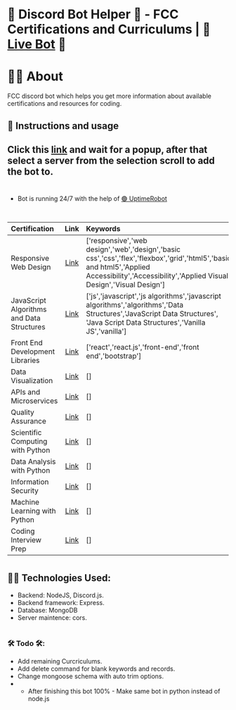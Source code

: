 # 🤖 Discord Bot Helper 🤖 - FCC Certifications and Curriculums | 📍 [Live Bot](https://replit.com/@OrchaniousS/fcc-discordBot?v=1) 📍
# 👨‍🏫 About
FCC discord bot which helps you get more information about available certifications and resources for coding.

## 👀 Instructions and usage
## Click this [link](https://discord.com/api/oauth2/authorize?client_id=829028725273788476&permissions=0&scope=bot) and wait for a popup, after that select a server from the selection scroll to add the bot to.
#
- Bot is running 24/7 with the help of [🟢 UptimeRobot](https://uptimerobot.com/)
#
Certification | Link | Keywords | Availability
:--- | :---: | :--- | :---:
Responsive Web Design | [Link](https://www.freecodecamp.org/learn/responsive-web-design/) | ['responsive','web design','web','design','basic css','css','flex','flexbox','grid','html5','basic and html5','Applied Accessibility','Accessibility','Applied Visual Design','Visual Design'] | ✅
JavaScript Algorithms and Data Structures | [Link](https://www.freecodecamp.org/learn/javascript-algorithms-and-data-structures/) | ['js','javascript','js algorithms','javascript algorithms','algorithms','Data Structures','JavaScript Data Structures', 'Java Script Data Structures','Vanilla JS','vanilla'] | ✅
Front End Development Libraries | [Link](https://www.freecodecamp.org/learn/front-end-libraries/) | ['react','react.js','front-end','front end','bootstrap'] | ✅
Data Visualization | [Link](https://www.freecodecamp.org/learn/data-visualization/) | [] | ❌
APIs and Microservices | [Link](https://www.freecodecamp.org/learn/apis-and-microservices/) | [] | ❌
Quality Assurance | [Link](https://www.freecodecamp.org/learn/quality-assurance/) | [] | ❌
Scientific Computing with Python | [Link](https://www.freecodecamp.org/learn/scientific-computing-with-python/) | [] | ❌
Data Analysis with Python | [Link](https://www.freecodecamp.org/learn/data-analysis-with-python/) | [] | ❌
Information Security | [Link](https://www.freecodecamp.org/learn/information-security/) | [] | ❌
Machine Learning with Python | [Link](https://www.freecodecamp.org/learn/machine-learning-with-python/) | [] | ❌
Coding Interview Prep | [Link](https://www.freecodecamp.org/learn/coding-interview-prep/) | [] | ❌

#
## 👨‍💻 Technologies Used:
- Backend: NodeJS, Discord.js.
- Backend framework: Express.
- Database: MongoDB
- Server maintence: cors.
#
#


### 🛠 Todo 🛠:
- Add remaining Curcriculums.
- Add delete command for blank keywords and records.
- Change mongoose schema with auto trim options.
- * After finishing this bot 100% - Make same bot  in python instead of node.js